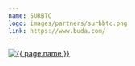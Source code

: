 ```yaml
---
name: SURBTC
logo: images/partners/surbbtc.png
link: https://www.buda.com/
---
```


<a class="sixteen wide mobile five wide tablet three wide computer column inverted partner-div" href="{{ page.link }}">
    <img src="{{ page.logo }}" alt="{{ page.name }}" class="ui large image">
</a>